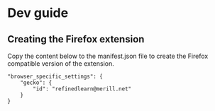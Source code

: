 # Dev guide

## Creating the Firefox extension

Copy the content below to the manifest.json file to create the Firefox compatible version of the extension.

    "browser_specific_settings": {
        "gecko": {
            "id": "refinedlearn@merill.net"
        }
    }